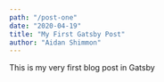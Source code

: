 ```yaml
---
path: "/post-one"
date: "2020-04-19"
title: "My First Gatsby Post"
author: "Aidan Shimmon"
---
```


This is my very first blog post in Gatsby